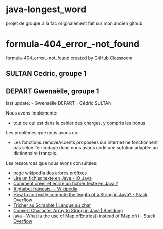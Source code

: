 # java-longest_word

projet de groupe à la fac
originalement fait sur mon ancien github



  # formula-404_error_-not_found
  formula-404_error_-not_found created by GitHub Classroom

  ## SULTAN Cedric, groupe 1
  ## DEPART Gwenaëlle, groupe 1


  last update:
    - Gwenaëlle DEPART
    - Cédric SULTAN

Nous avons implémenté:
- tout ce qui est dans le cahier des charges, y compris les bonus

Les problèmes que nous avons eu:
- Les fonctions removeAccents proposées sur internet ne fonctionnent pas selon l'encodage donc nous avons codé une solution adaptée au dictionnaire français.

Les ressources que nous avons consultées:
- [page wikipedia des arbres préfixes](<https://fr.wikipedia.org/wiki/Trie_(informatique)>)
- [Lire un fichier texte en Java - IO Java](<https://www.developpez.net/forums/d1214517/java/general-java/apis/io/lire-fichier-texte-java/>)
- [Comment créer et écrire un fichier texte en Java ?](<https://www.journaldunet.fr/web-tech/developpement/1202961-comment-creer-et-ecrire-un-fichier-texte-en-java/>)
- [Alphabet français — Wikipédia](<https://fr.wikipedia.org/wiki/Alphabet_français>)
- [How to correctly compute the length of a String in Java? - Stack Overflow](<https://stackoverflow.com/questions/6828076/how-to-correctly-compute-the-length-of-a-string-in-java>)
- [Tricher au Scrabble | Langue au chat](<https://www.langue-au-chat.fr/tricher-au-scrabble/>)
- [Convert Character Array to String in Java | Baeldung](<https://www.baeldung.com/java-char-array-to-string>)
- [java - What is the use of Map.ofEntries() instead of Map.of() - Stack Overflow](<https://stackoverflow.com/questions/46601959/what-is-the-use-of-map-ofentries-instead-of-map-of>)
